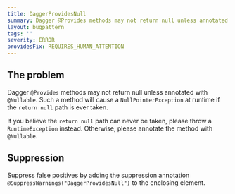 ```yaml
---
title: DaggerProvidesNull
summary: Dagger @Provides methods may not return null unless annotated with @Nullable
layout: bugpattern
tags: ''
severity: ERROR
providesFix: REQUIRES_HUMAN_ATTENTION
---
```


<!--
*** AUTO-GENERATED, DO NOT MODIFY ***
To make changes, edit the @BugPattern annotation or the explanation in docs/bugpattern.
-->

## The problem
Dagger `@Provides` methods may not return null unless annotated with `@Nullable`. Such a method will cause a `NullPointerException` at runtime if the `return null` path is ever taken.

If you believe the `return null` path can never be taken, please throw a `RuntimeException` instead. Otherwise, please annotate the method with `@Nullable`.

## Suppression
Suppress false positives by adding the suppression annotation `@SuppressWarnings("DaggerProvidesNull")` to the enclosing element.
